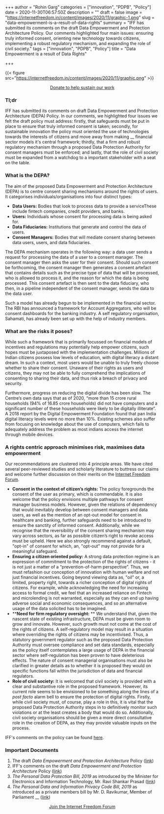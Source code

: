 +++
author = "Rohin Garg"
categories = ["innovation", "PDPB", "Policy"]
date = 2020-11-30T06:57:50Z
description = ""
draft = false
image = "https://internetfreedom.in/content/images/2020/11/graphic-1.png"
slug = "data-empowerment-is-a-result-of-data-rights"
summary = "IFF has submitted its comments on the draft Data Empowerment and Protection Architecture Policy. Our comments highlighted four main issues: ensuring truly informed consent, orienting new technology towards citizens, implementing a robust regulatory mechanism, and expanding the role of civil society."
tags = ["innovation", "PDPB", "Policy"]
title = "Data Empowerment is a result of Data Rights"

+++


{{< figure src="https://internetfreedom.in/content/images/2020/11/graphic.png" >}}

<div style="text-align:center;">
    <a href="https://internetfreedom.in/donate/" class="button">Donate to help sustain our work</a>
</div>

### Tl;dr

IFF has submitted its comments on draft Data Empowerment and Protection Architecture (DEPA) Policy. In our comments, we highlighted four issues we felt the draft policy must address: firstly, that safeguards must be put in place to ensure that truly informed consent is taken; secondly, for sustainable innovation the policy must oriented the use of technologies towards the interests of citizens and move away from making __ financial sector models it's central framework; thirdly, that a firm and robust regulatory mechanism through a proposed Data Protection Authority for consent managers must be enforced; and lastly, that the role of civil society must be expanded from a watchdog to a important stakeholder with a seat on the table.

### What is the DEPA?

The aim of the proposed Data Empowerment and Protection Architecture (DEPA) is to centre consent sharing mechanisms around the rights of users. It categorises individuals/organisations into four distinct types:

* **Data Users:** Bodies that look to process data to provide a serviceThese include fintech companies, credit providers, and banks.
* **Users:** Individuals whose consent for processing data is being asked for.
* **Data Fiduciaries:** Institutions that generate and control the data of users.
* **Consent Managers:** Bodies that will mediate consent sharing between data users, users, and data fiduciaries.

The DEPA mechanism operates in the following way: a data user sends a request for processing the data of a user to a consent manager. The consent manager then asks the user for their consent. Should such consent be forthcoming, the consent manager then generates a consent artefact that contains details such as the precise type of data that will be processed, who is allowed to process it, and the reason for which the data is being processed. This consent artefact is then sent to the data fiduciary, who then, in a pipeline independent of the consent manager, sends the data to the data user.

Such a model has already begun to be implemented in the financial sector. The RBI has announced a framework for Account Aggregators, who will be consent dashboards for the banking industry. A self regulatory organisation, Sahamati, has already been set up with the help of industry members.

### What are the risks it poses?

While such a framework that is primarily focussed on financial models of incentives and regulations may potentially help empower citizens, such hopes must be juxtaposed with the implementation challenges. Millions of Indian citizens possess low levels of education, with digital literacy a distant dream. In such a context, most users would be unable to truly freely choose whether to share their consent. Unaware of their rights as users and citizens, they may not be able to fully comprehend the implications of consenting to sharing their data, and thus risk a breach of privacy and security.

Furthermore, progress on reducing the digital divide has been slow. The Centre’s own data says that as of 2020, “more than 15 crore rural households (94% of 16.85 crore households) did not have computers and a significant number of these households were likely to be digitally illiterate”. A 2018 report by the Digital Empowerment Foundation found that pan India digital literacy levels were no more than 10%. Existing schemes also suffer from focusing on knowledge about the use of computers, which fails to adequately address the problem as most indians access the internet through mobile devices.

### A rights centric approach minimises risk, maximises data empowerment

Our recommendations are clustered into 4 principle areas. We have cited several peer-reviewed studies and scholarly literature to buttress our claims and welcome further discussion on their merits on the [Internet Freedom Forum](https://forum.internetfreedom.in/t/new-data-empowerment-policy-introduced-by-the-government-thoughts/1561).

* ****Consent in the context of citizen’s rights:**** The policy foregrounds the consent of the user as primary, which is commendable. It is also welcome that the policy envisions multiple pathways for consent manager business models. However, given the relations of dependency that would inevitably develop between consent managers and data users, as well as the mention of an opt-out model for consent in healthcare and banking, further safeguards need to be introduced to ensure the sanctity of informed consent. Additionally, while we recognise that the reversibility of the consent sharing mechanism may vary across sectors, as far as possible citizen’s right to revoke access must be upheld. Here we also strongly recommend against a default, "opt-in" of consent for which, an, "opt-out" may not provide for a meaningful safeguard.
* **Ensuring a citizen oriented policy:** A strong data protection regime is an expression of commitment to the protection of the rights of citizens -  it is not just a matter of a “prevention-of-harm perspective”. Thus, we must refashion our conception of innovation with human welfare and not just financial incentives. Going beyond viewing data as, "oil" or, a limited, property right, towards a richer conception of digital rights of citizens. For example, while acknowledging the need for increasing access to formal credit, we feel that an increased reliance on Fintech and microlending is not warranted, especially as they can end up having adverse social and economic consequences, and so an alternative usage of the data solicited has to be imagined.
* ****Need for firm regulatory oversight:**  ** We understand that, given the nascent state of existing infrastructure, DEPA must be given room to grow and innovate. However, such growth must not come at the cost of the rights of citizens. A self-regulatory model may result in a situation where overriding the rights of citizens may be incentivised. Thus, a statutory government regulator such as the proposed Data Protection Authority must oversee compliance and set data standards, especially as the policy itself contemplates a large usage of DEPA in the financial sector where self-regulation has been proven to have deleterious effects. The nature of consent managerial organisations must also be clarified in greater details as to whether it is proposed they would on specific functions fall within the jurisdiction of data and financial regulators.
* ****Role of civil society:**** It is welcomed that civil society is provided with a clear and substantive role in the proposed framework. However, its current role seems to be envisioned to be something along the lines of a _post facto_ alarm bell to ensure the protection of digital rights. Firstly, while civil society must, of course, play a role in this, it is vital that the proposed Data Protection Authority steps in to definitively monitor such violations or at the least creates a body that would do so. Additionally, civil society organisations should be given a more direct consultative role in the creation of DEPA, as they may provide  valuable inputs on the process.

IFF's comments on the policy can be found [here](https://drive.google.com/file/d/1zfiasy99G38OI-baMcAQ4AqEUlnAx-kh/view?usp=sharing).

### Important Documents

1. The draft _Data Empowerment and Protection Architecture_ Policy ([link](https://niti.gov.in/sites/default/files/2020-09/DEPA-Book_0.pdf))
2. IFF's comments on the draft _Data Empowerment and Protection Architecture_ Policy ([link](https://drive.google.com/file/d/1zfiasy99G38OI-baMcAQ4AqEUlnAx-kh/view?usp=sharing))
3. _The Personal Data Protection Bill, 2019_ as introduced by the Minister for Electronics and Information Technology, Mr. Ravi Shankar Prasad ([link](https://www.prsindia.org/sites/default/files/bill_files/Personal%20Data%20Protection%20Bill%2C%202019.pdf))
4. _The_  _Personal Data and Information Privacy Code Bill, 2019_ as introduced as a private members bill by Mr. D. Ravikumar, Member of Parliament __ ([link](https://drive.google.com/file/d/1DReq96e-FLsSoKUvK94_-VCtu2Y1PE97/view))

<div style="text-align:center;">
    <a href="https://forum.internetfreedom.in/" class="button">Join the Internet Freedom Forum</a>
</div>

